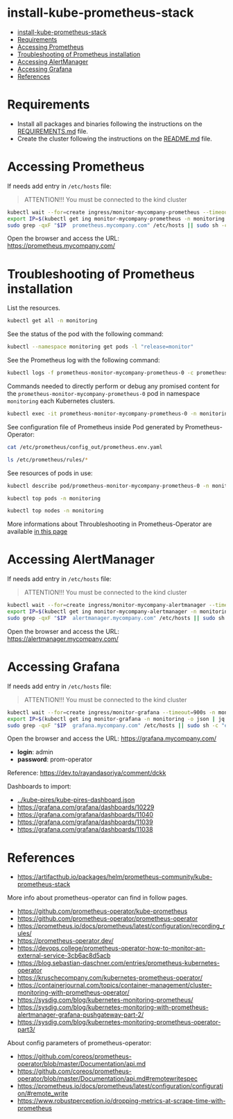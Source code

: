 # install-kube-prometheus-stack

<!-- TOC -->

- [install-kube-prometheus-stack](#install-kube-prometheus-stack)
- [Requirements](#requirements)
- [Accessing Prometheus](#accessing-prometheus)
- [Troubleshooting of Prometheus installation](#troubleshooting-of-prometheus-installation)
- [Accessing AlertManager](#accessing-alertmanager)
- [Accessing Grafana](#accessing-grafana)
- [References](#references)

<!-- TOC -->

# Requirements

- Install all packages and binaries following the instructions on the [REQUIREMENTS.md](../../REQUIREMENTS.md) file.
- Create the cluster following the instructions on the [README.md](../../README.md#create-the-cluster-and-deploy-applications) file.

# Accessing Prometheus

If needs add entry in ``/etc/hosts`` file:

> ATTENTION!!! You must be connected to the kind cluster

```bash
kubectl wait --for=create ingress/monitor-mycompany-prometheus --timeout=900s -n monitoring
export IP=$(kubectl get ing monitor-mycompany-prometheus -n monitoring -o json | jq -r .status.loadBalancer.ingress[].ip)
sudo grep -qxF "$IP  prometheus.mycompany.com" /etc/hosts || sudo sh -c "echo '$IP  prometheus.mycompany.com' >> /etc/hosts"
```

Open the browser and access the URL: https://prometheus.mycompany.com/

# Troubleshooting of Prometheus installation

List the resources.

```bash
kubectl get all -n monitoring
```

See the status of the pod with the following command:

```bash
kubectl --namespace monitoring get pods -l "release=monitor"
```

See the Prometheus log with the following command:

```bash
kubectl logs -f prometheus-monitor-mycompany-prometheus-0 -c prometheus -n monitoring
```

Commands needed to directly perform or debug any promised content for the ``prometheus-monitor-mycompany-prometheus-0`` pod in namespace ``monitoring`` each Kubernetes clusters.

```bash
kubectl exec -it prometheus-monitor-mycompany-prometheus-0 -n monitoring -- sh
```

See configuration file of Prometheus inside Pod generated by Prometheus-Operator:

```bash
cat /etc/prometheus/config_out/prometheus.env.yaml

ls /etc/prometheus/rules/*
```

See resources of pods in use:

```bash
kubectl describe pod/prometheus-monitor-mycompany-prometheus-0 -n monitoring

kubectl top pods -n monitoring

kubectl top nodes -n monitoring
```

More informations about Throubleshooting in Prometheus-Operator are available [in this page](https://github.com/coreos/prometheus-operator/blob/master/Documentation/troubleshooting.md)

# Accessing AlertManager

If needs add entry in ``/etc/hosts`` file:

> ATTENTION!!! You must be connected to the kind cluster

```bash
kubectl wait --for=create ingress/monitor-mycompany-alertmanager --timeout=900s -n monitoring
export IP=$(kubectl get ing monitor-mycompany-alertmanager -n monitoring -o json | jq -r .status.loadBalancer.ingress[].ip)
sudo grep -qxF "$IP  alertmanager.mycompany.com" /etc/hosts || sudo sh -c "echo '$IP  alertmanager.mycompany.com' >> /etc/hosts"
```

Open the browser and access the URL: https://alertmanager.mycompany.com/

# Accessing Grafana

If needs add entry in ``/etc/hosts`` file:

> ATTENTION!!! You must be connected to the kind cluster

```bash
kubectl wait --for=create ingress/monitor-grafana --timeout=900s -n monitoring
export IP=$(kubectl get ing monitor-grafana -n monitoring -o json | jq -r .status.loadBalancer.ingress[].ip)
sudo grep -qxF "$IP  grafana.mycompany.com" /etc/hosts || sudo sh -c "echo '$IP  grafana.mycompany.com' >> /etc/hosts"
```

Open the browser and access the URL: https://grafana.mycompany.com/

- **login**: admin
- **password**: prom-operator

Reference: https://dev.to/rayandasoriya/comment/dckk

Dashboards to import:

- [../kube-pires/kube-pires-dashboard.json](../kube-pires/kube-pires-dashboard.json)
- https://grafana.com/grafana/dashboards/10229
- https://grafana.com/grafana/dashboards/11040
- https://grafana.com/grafana/dashboards/11039
- https://grafana.com/grafana/dashboards/11038

# References

- https://artifacthub.io/packages/helm/prometheus-community/kube-prometheus-stack

More info about prometheus-operator can find in follow pages.

- https://github.com/prometheus-operator/kube-prometheus
- https://github.com/prometheus-operator/prometheus-operator
- https://prometheus.io/docs/prometheus/latest/configuration/recording_rules/
- https://prometheus-operator.dev/
- https://devops.college/prometheus-operator-how-to-monitor-an-external-service-3cb6ac8d5acb
- https://blog.sebastian-daschner.com/entries/prometheus-kubernetes-operator
- https://kruschecompany.com/kubernetes-prometheus-operator/
- https://containerjournal.com/topics/container-management/cluster-monitoring-with-prometheus-operator/
- https://sysdig.com/blog/kubernetes-monitoring-prometheus/
- https://sysdig.com/blog/kubernetes-monitoring-with-prometheus-alertmanager-grafana-pushgateway-part-2/
- https://sysdig.com/blog/kubernetes-monitoring-prometheus-operator-part3/

About config parameters of prometheus-operator:

- https://github.com/coreos/prometheus-operator/blob/master/Documentation/api.md
- https://github.com/coreos/prometheus-operator/blob/master/Documentation/api.md#remotewritespec
- https://prometheus.io/docs/prometheus/latest/configuration/configuration/#remote_write
- https://www.robustperception.io/dropping-metrics-at-scrape-time-with-prometheus

